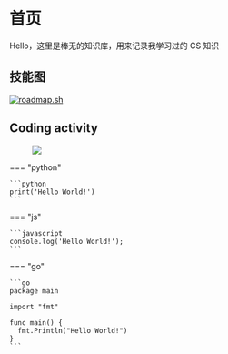 # 首页

Hello，这里是棒无的知识库，用来记录我学习过的 CS 知识

## 技能图

[![roadmap.sh](https://roadmap.sh/card/wide/66f3ba84c45e253cb04054bc?variant=dark)](https://roadmap.sh/u/bangwu)

## Coding activity

<figure><img src="https://wakatime.com/share/@markbang/ea21c385-5f3a-4713-a1e6-68acf5011dac.svg"></img></figure>

=== "python"

    ```python
    print('Hello World!')
    ```

=== "js"

    ```javascript
    console.log('Hello World!');
    ```

=== "go"

    ```go
    package main

    import "fmt"

    func main() {
      fmt.Println("Hello World!")
    }
    ```
